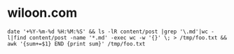 # wiloon.com
    date '+%Y-%m-%d %H:%M:%S' && ls -lR content/post |grep '\.md'|wc -l|find content/post -name '*.md' -exec wc -w '{}' \; > /tmp/foo.txt && awk '{sum+=$1} END {print sum}' /tmp/foo.txt
    


